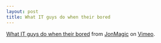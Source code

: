 ```yaml
---
layout: post
title: What IT guys do when their bored
---
```


[What IT guys do when their bored](http://vimeo.com/4765490) from
[JonMagic](http://vimeo.com/user1789405) on [Vimeo](http://vimeo.com).
